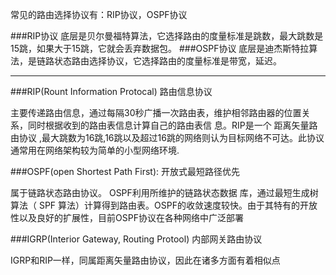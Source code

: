 常见的路由选择协议有：RIP协议，OSPF协议


###RIP协议
底层是贝尔曼福特算法，它选择路由的度量标准是跳数，最大跳数是15跳，如果大于15跳，它就会丢弃数据包。
###OSPF协议
底层是迪杰斯特拉算法，是链路状态路由选择协议，它选择路由的度量标准是带宽，延迟。

---

###RIP(Rount Information Protocal)
路由信息协议 

主要传递路由信息，通过每隔30秒广播一次路由表，维护相邻路由器的位置关系，同时根据收到的路由表信息计算自己的路由表信 息。RIP是一个 距离矢量路由协议 ,最大跳数为16跳,16跳以及超过16跳的网络则认为目标网络不可达。此协议通常用在网络架构较为简单的小型网络环境.


###OSPF(open Shortest Path First):
开放式最短路径优先

属于链路状态路由协议。 OSPF利用所维护的链路状态数据 库，通过最短生成树算法（ SPF 算法）计算得到路由表。OSPF的收敛速度较快。由于其特有的开放性以及良好的扩展性，目前OSPF协议在各种网络中广泛部署


###IGRP(Interior Gateway, Routing Protool)
内部网关路由协议

IGRP和RIP一样，同属距离矢量路由协议，因此在诸多方面有着相似点